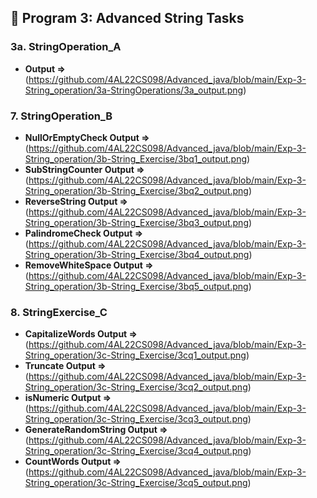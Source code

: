 ## 📌 Program 3: Advanced String Tasks

### 3a. StringOperation_A  
- **Output =>** (https://github.com/4AL22CS098/Advanced_java/blob/main/Exp-3-String_operation/3a-StringOperations/3a_output.png)
### 7. StringOperation_B  
- **NullOrEmptyCheck Output =>** (https://github.com/4AL22CS098/Advanced_java/blob/main/Exp-3-String_operation/3b-String_Exercise/3bq1_output.png) 
- **SubStringCounter Output =>** (https://github.com/4AL22CS098/Advanced_java/blob/main/Exp-3-String_operation/3b-String_Exercise/3bq2_output.png) 
- **ReverseString Output =>** (https://github.com/4AL22CS098/Advanced_java/blob/main/Exp-3-String_operation/3b-String_Exercise/3bq3_output.png)
- **PalindromeCheck Output =>** (https://github.com/4AL22CS098/Advanced_java/blob/main/Exp-3-String_operation/3b-String_Exercise/3bq4_output.png)
- **RemoveWhiteSpace Output =>** (https://github.com/4AL22CS098/Advanced_java/blob/main/Exp-3-String_operation/3b-String_Exercise/3bq5_output.png)   
### 8. StringExercise_C  
- **CapitalizeWords Output =>** (https://github.com/4AL22CS098/Advanced_java/blob/main/Exp-3-String_operation/3c-String_Exercise/3cq1_output.png) 
- **Truncate Output =>** (https://github.com/4AL22CS098/Advanced_java/blob/main/Exp-3-String_operation/3c-String_Exercise/3cq2_output.png)  
- **isNumeric Output =>** (https://github.com/4AL22CS098/Advanced_java/blob/main/Exp-3-String_operation/3c-String_Exercise/3cq3_output.png) 
- **GenerateRandomString Output =>** (https://github.com/4AL22CS098/Advanced_java/blob/main/Exp-3-String_operation/3c-String_Exercise/3cq4_output.png) 
- **CountWords Output =>** (https://github.com/4AL22CS098/Advanced_java/blob/main/Exp-3-String_operation/3c-String_Exercise/3cq5_output.png) 
